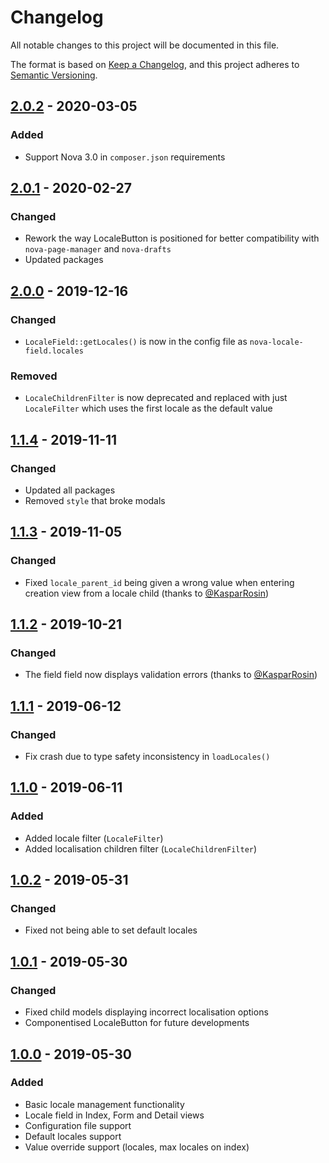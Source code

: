 # Changelog

All notable changes to this project will be documented in this file.

The format is based on [Keep a Changelog](https://keepachangelog.com/en/1.0.0/),
and this project adheres to [Semantic Versioning](https://semver.org/spec/v2.0.0.html).

## [2.0.2] - 2020-03-05

### Added

- Support Nova 3.0 in `composer.json` requirements

## [2.0.1] - 2020-02-27

### Changed

- Rework the way LocaleButton is positioned for better compatibility with `nova-page-manager` and `nova-drafts`
- Updated packages

## [2.0.0] - 2019-12-16

### Changed

- `LocaleField::getLocales()` is now in the config file as `nova-locale-field.locales`

### Removed

- `LocaleChildrenFilter` is now deprecated and replaced with just `LocaleFilter` which uses the first locale as the default value

## [1.1.4] - 2019-11-11

### Changed

- Updated all packages
- Removed `style` that broke modals

## [1.1.3] - 2019-11-05

### Changed

- Fixed `locale_parent_id` being given a wrong value when entering creation view from a locale child (thanks to [@KasparRosin](https://github.com/KasparRosin))

## [1.1.2] - 2019-10-21

### Changed

- The field field now displays validation errors (thanks to [@KasparRosin](https://github.com/KasparRosin))

## [1.1.1] - 2019-06-12

### Changed

- Fix crash due to type safety inconsistency in `loadLocales()`

## [1.1.0] - 2019-06-11

### Added

- Added locale filter (`LocaleFilter`)
- Added localisation children filter (`LocaleChildrenFilter`)

## [1.0.2] - 2019-05-31

### Changed

- Fixed not being able to set default locales

## [1.0.1] - 2019-05-30

### Changed

- Fixed child models displaying incorrect localisation options
- Componentised LocaleButton for future developments

## [1.0.0] - 2019-05-30

### Added

- Basic locale management functionality
- Locale field in Index, Form and Detail views
- Configuration file support
- Default locales support
- Value override support (locales, max locales on index)

[2.0.2]: https://github.com/optimistdigital/nova-locale-field/compare/2.0.1...2.0.2
[2.0.1]: https://github.com/optimistdigital/nova-locale-field/compare/2.0.0...2.0.1
[2.0.0]: https://github.com/optimistdigital/nova-locale-field/compare/1.1.4...2.0.0
[1.1.4]: https://github.com/optimistdigital/nova-locale-field/compare/1.1.3...1.1.4
[1.1.3]: https://github.com/optimistdigital/nova-locale-field/compare/1.1.2...1.1.3
[1.1.2]: https://github.com/optimistdigital/nova-locale-field/compare/1.1.1...1.1.2
[1.1.1]: https://github.com/optimistdigital/nova-locale-field/compare/1.1.0...1.1.1
[1.1.0]: https://github.com/optimistdigital/nova-locale-field/compare/1.0.2...1.1.0
[1.0.2]: https://github.com/optimistdigital/nova-locale-field/compare/1.0.1...1.0.2
[1.0.1]: https://github.com/optimistdigital/nova-locale-field/compare/1.0.0...1.0.1
[1.0.0]: https://github.com/optimistdigital/nova-locale-field/releases/tag/1.0.0
